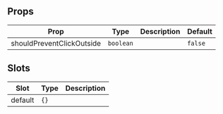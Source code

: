 <!-- This file is automatically generated, do not edit manually. -->

## Props

| Prop | Type | Description | Default |
| ---- | ---- | ----------- | ------- |
| shouldPreventClickOutside | `boolean` |  | `false` |


## Slots

| Slot | Type | Description |
| --------- | ---- | ----------- |
| default | `{}` |  |

